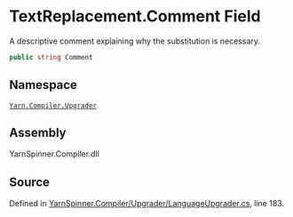 # TextReplacement.Comment Field

A descriptive comment explaining why the substitution is
necessary.


```csharp
public string Comment
```



## Namespace
[`Yarn.Compiler.Upgrader`](/api/csharp/yarn.compiler.upgrader/README.md)

## Assembly
YarnSpinner.Compiler.dll

## Source
Defined in [YarnSpinner.Compiler/Upgrader/LanguageUpgrader.cs](https://github.com/YarnSpinnerTool/YarnSpinner//blob/develop/YarnSpinner.Compiler/Upgrader/LanguageUpgrader.cs#L183), line 183.

